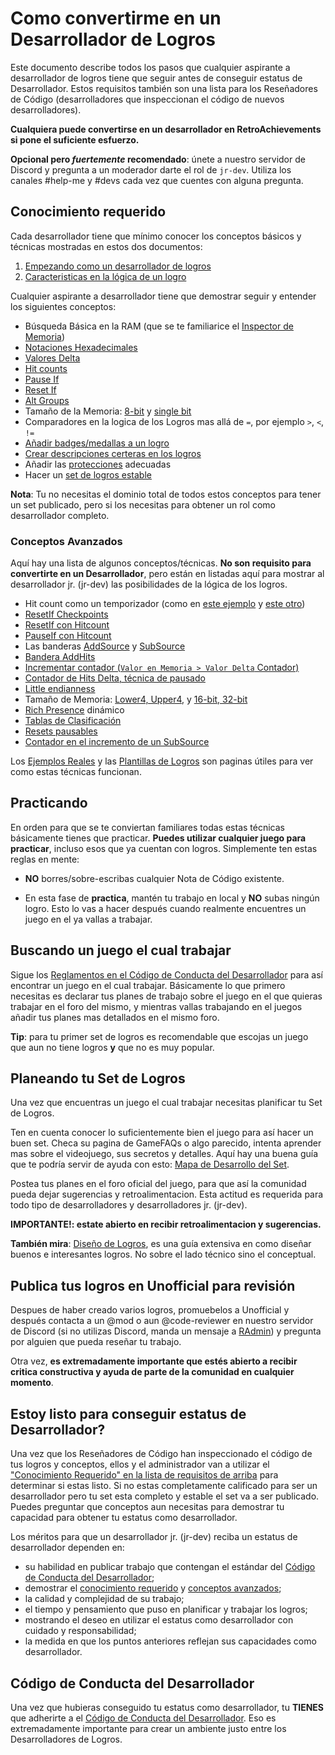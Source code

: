 # Como convertirme en un Desarrollador de Logros

Este documento describe todos los pasos que cualquier aspirante a desarrollador de logros tiene que seguir antes de conseguir estatus de Desarrollador. Estos requisitos también son una lista para los Reseñadores de Código (desarrolladores que inspeccionan el código de nuevos desarrolladores).

**Cualquiera puede convertirse en un desarrollador en RetroAchievements si pone el suficiente esfuerzo.**

**Opcional pero _fuertemente_ recomendado**: únete a nuestro servidor de Discord y pregunta a un moderador darte el rol de `jr-dev`. Utiliza los canales #help-me y #devs cada vez que cuentes con alguna pregunta.

## Conocimiento requerido

Cada desarrollador tiene que mínimo conocer los conceptos básicos y técnicas mostradas en estos dos documentos:

1. [Empezando como un desarrollador de logros](Getting-Started-as-an-Achievement-Developer-es)
2. [Caracteristicas en la lógica de un logro](Achievement-Logic-Features-es)

Cualquier aspirante a desarrollador tiene que demostrar seguir y entender los siguientes conceptos:

- Búsqueda Básica en la RAM (que se te familiarice el [Inspector de Memoria](Memory-Inspector-Overview-es))
- [Notaciones Hexadecimales](Memory-Inspector-Overview-es#decimal-binary-and-hexadecimal-notations)
- [Valores Delta](Delta-Values-es)
- [Hit counts](Hit-Counts-es)
- [Pause If](PauseIf-Flag-es)
- [Reset If](ResetIf-Flag-es)
- [Alt Groups](Alt-Groups-es)
- Tamaño de la Memoria: [8-bit](Memory-Inspector-Overview-es#8-bit-mode) y [single bit](Memory-Inspector-Overview-es#single-bits)
- Comparadores en la logica de los Logros mas allá de `=`, por ejemplo `>`, `<`, `!=`
- [Añadir badges/medallas a un logro](How-to-contribute-if-you-are-not-a-developer-es#make-badges-for-achievements)
- [Crear descripciones certeras en los logros](Developers-Code-of-Conduct-es#Reglamento-de-Diseño-Basico-de-Logros)
- Añadir las [protecciones](Getting-Started-as-an-Achievement-Developer-es#important-tips) adecuadas
- Hacer un [set de logros estable](Getting-Started-as-an-Achievement-Developer-es#important-tips)

**Nota**: Tu no necesitas el dominio total de todos estos conceptos para tener un set publicado, pero si los necesitas para obtener un rol como desarrollador completo.

### Conceptos Avanzados

Aquí hay una lista de algunos conceptos/técnicas. **No son requisito para convertirte en un Desarrollador**, pero están en listadas aquí para mostrar al desarrollador jr. (jr-dev) las posibilidades de la lógica de los logros.

- Hit count como un temporizador (como en [este ejemplo](Using-Hit-Counts-as-a-Timer-es) y [este otro](Creating-a-Timer-with-ResetIf-Hits-based-on-the-Speed-of-the-Game-es))
- [ResetIf Checkpoints](Achievement-Templates-es#finish-level-n-without-dying-or-getting-hit-using-a-weapon-etc)
- [ResetIf con Hitcount](ResetIf-Flag-es#resetif-with-hit-counts)
- [PauseIf con Hitcount](PauseIf-Flag-es#pauseif-with-hit-counts)
- Las banderas [AddSource](AddSource-Flag-es) y [SubSource](SubSource-Flag-es)
- [Bandera AddHits](AddHits-Flag-es)
- [Incrementar contador (`Valor en Memoria > Valor Delta` Contador)](Using-Delta-Values-and-Hit-Counts-to-Detect-an-Increment-es)
- [Contador de Hits Delta, técnica de pausado](Achievement-Templates-es#check-for-a-specific-value-changing-to-another-specific-value-ten-times)
- [Little endianness](Memory-Inspector-Overview-es#endianness)
- Tamaño de Memoria: [Lower4, Upper4](Memory-Inspector-Overview-es#upper4-and-lower4), y [16-bit, 32-bit](Memory-Inspector-Overview-es#1632-bit-mode)
- [Rich Presence](Rich-Presence-es) dinámico
- [Tablas de Clasificación](Leaderboards-es)
- [Resets pausables](Achievement-Templates-es#conditional-resets)
- [Contador en el incremento de un SubSource](SubSource-Flag-es#using-subsource-to-count-increments)

Los [Ejemplos Reales](Real-Examples-es) y las [Plantillas de Logros](Achievement-Templates-es) son paginas útiles para ver como estas técnicas funcionan.

## Practicando

En orden para que se te conviertan familiares todas estas técnicas básicamente tienes que practicar. **Puedes utilizar cualquier juego para practicar**, incluso esos que ya cuentan con logros. Simplemente ten estas reglas en mente:

- **NO** borres/sobre-escribas cualquier Nota de Código existente.

- En esta fase de **practica**, mantén tu trabajo en local y **NO** subas ningún logro. Esto lo vas a hacer después cuando realmente encuentres un juego en el ya vallas a trabajar.

## Buscando un juego el cual trabajar

Sigue los [Reglamentos en el Código de Conducta del Desarrollador](Developers-Code-of-Conduct-es#working-on-empty-sets) para así encontrar un juego en el cual trabajar. Básicamente lo que primero necesitas es declarar tus planes de trabajo sobre el juego en el que quieras trabajar en el foro del mismo, y mientras vallas trabajando en el juegos añadir tus planes mas detallados en el mismo foro.

**Tip**: para tu primer set de logros es recomendable que escojas un juego que aun no tiene logros **y** que no es muy popular.

## Planeando tu Set de Logros

Una vez que encuentras un juego el cual trabajar necesitas planificar tu Set de Logros.

Ten en cuenta conocer lo suficientemente bien el juego para así hacer un buen set. Checa su pagina de GameFAQs o algo parecido, intenta aprender mas sobre el videojuego, sus secretos y detalles. Aquí hay una buena guía que te podría servir de ayuda con esto: [Mapa de Desarrollo del Set](Set-Development-Roadmap-es).

Postea tus planes en el foro oficial del juego, para que así la comunidad pueda dejar sugerencias y retroalimentacion. Esta actitud es requerida para todo tipo de desarrolladores y desarrolladores jr. (jr-dev).

**IMPORTANTE!: estate abierto en recibir retroalimentacion y sugerencias.**

**También mira**: [Diseño de Logros](Achievement-Design-es), es una guía extensiva en como diseñar buenos e interesantes logros. No sobre el lado técnico sino el conceptual.

## Publica tus logros en Unofficial para revisión

Despues de haber creado varios logros, promuebelos a Unofficial y después contacta a un @mod o aun @code-reviewer en nuestro servidor de Discord (si no utilizas Discord, manda un mensaje a [RAdmin](http://retroachievements.org/user/RAdmin)) y pregunta por alguien que pueda reseñar tu trabajo.

Otra vez, **es extremadamente importante que estés abierto a recibir critica constructiva y ayuda de parte de la comunidad en cualquier momento**.

## Estoy listo para conseguir estatus de Desarrollador?

Una vez que los Reseñadores de Código han inspeccionado el código de tus logros y conceptos, ellos y el administrador van a utilizar el ["Conocimiento Requerido" en la lista de requisitos de arriba](#Conocimiento-requerido) para determinar si estas listo. Si no estas completamente calificado para ser un desarrollador pero tu set esta completo y estable el set va a ser publicado. Puedes preguntar que conceptos aun necesitas para demostrar tu capacidad para obtener tu estatus como desarrollador.

Los méritos para que un desarrollador jr. (jr-dev) reciba un estatus de desarrollador dependen en:

- su habilidad en publicar trabajo que contengan el estándar del [Código de Conducta del Desarrollador](Developers-Code-of-Conduct-es);
- demostrar el [conocimiento requerido](#Conocimiento-requerido) y [conceptos avanzados](#advanced-techniques-es);
- la calidad y complejidad de su trabajo;
- el tiempo y pensamiento que puso en planificar y trabajar los logros;
- mostrando el deseo en utilizar el estatus como desarrollador con cuidado y responsabilidad;
- la medida en que los puntos anteriores reflejan sus capacidades como desarrollador.

## Código de Conducta del Desarrollador

Una vez que hubieras conseguido tu estatus como desarrollador, tu **TIENES** que adherirte a el [Código de Conducta del Desarrollador](Developers-Code-of-Conduct-es). Eso es extremadamente importante para crear un ambiente justo entre los Desarrolladores de Logros.
